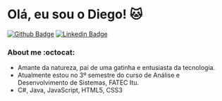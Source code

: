 # Olá, eu sou o Diego! :cat:

[![Github Badge](https://img.shields.io/badge/-Github-000?style=flat-square&logo=Github&logoColor=white&link=https://github.com/diegonzales1)](https://github.com/diegonzales1)
[![Linkedin Badge](https://img.shields.io/badge/-LinkedIn-blue?style=flat-square&logo=Linkedin&logoColor=white&link=https://www.linkedin.com/in/diego-gonzales-de-andrade-b9985892/)](https://www.linkedin.com/in/diego-gonzales-de-andrade-b9985892/)


### About me    :octocat:
- Amante da natureza, pai de uma gatinha e entusiasta da tecnologia. 
- Atualmente estou no 3º semestre do curso de Análise e Desenvolvimento de Sistemas, FATEC Itu.
- C#, Java, JavaScript, HTML5, CSS3
